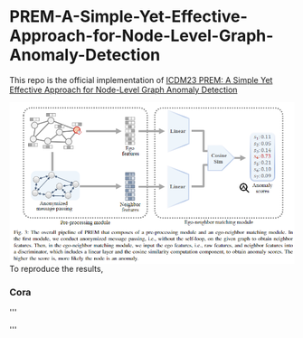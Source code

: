 # PREM-A-Simple-Yet-Effective-Approach-for-Node-Level-Graph-Anomaly-Detection
This repo is the official implementation of [ICDM23 PREM: A Simple Yet Effective Approach for Node-Level Graph Anomaly Detection](https://arxiv.org/abs/2310.11676)

<img src="./assets/Architecture.png"
     style="float: left; margin-right: 10px;" />
     
To reproduce the results, 

### Cora

'''

'''
